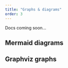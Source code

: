 ```yaml
---
title: "Graphs & diagrams"
order: 3
---
```


<Warning>Docs coming soon...</Warning>

## Mermaid diagrams

## Graphviz graphs
